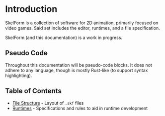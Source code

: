 # Introduction

SkelForm is a collection of software for 2D animation, primarily focused on
video games. Said set includes the editor, runtimes, and a file specification.

SkelForm (and this documentation) is a work in progress.

## Pseudo Code

Throughout this documentation will be pseudo-code blocks. It does not adhere to any
language, though is mostly Rust-like (to support syntax highlighting).

## Table of Contents

- [File Structure](./file_specs.md) - Layout of `.skf` files
- [Runtimes](./runtime_spec.md) - Specifications and rules to aid in runtime
  development
